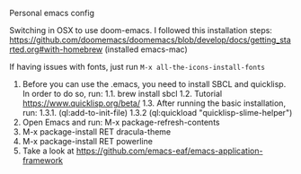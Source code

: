 Personal emacs config

Switching in OSX to use doom-emacs. I followed this installation steps: https://github.com/doomemacs/doomemacs/blob/develop/docs/getting_started.org#with-homebrew (installed emacs-mac)

If having issues with fonts, just run `M-x all-the-icons-install-fonts`
1. Before you can use the .emacs, you need to install SBCL and quicklisp. In order to do so, run:
1.1. brew install sbcl
1.2. Tutorial https://www.quicklisp.org/beta/
1.3. After running the basic installation, run:
1.3.1.	   (ql:add-to-init-file)
1.3.2	   (ql:quickload "quicklisp-slime-helper")
2. Open Emacs and run: M-x package-refresh-contents
3. M-x package-install RET dracula-theme
4. M-x package-install RET powerline
5. Take a look at https://github.com/emacs-eaf/emacs-application-framework

